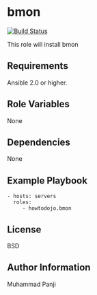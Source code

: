 bmon
=========

[![Build Status](https://travis-ci.org/howtodojo/ansible-bmon.svg?branch=master)](https://travis-ci.org/howtodojo/ansible-bmon)

This role will install bmon

Requirements
------------

Ansible 2.0 or higher.

Role Variables
--------------

None

Dependencies
------------

None

Example Playbook
----------------

    - hosts: servers
      roles:
         - howtodojo.bmon

License
-------

BSD

Author Information
------------------

Muhammad Panji
